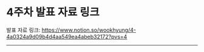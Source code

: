 # 4주차 발표 자료 링크

발표 자료 링크: https://www.notion.so/wookhyung/4-4a0324a9d09b4d4aa549ea4abeb32172?pvs=4

---
